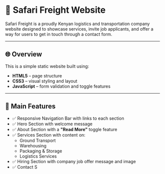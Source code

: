 # 🚚 Safari Freight Website

Safari Freight is a proudly Kenyan logistics and transportation company website designed to showcase services, invite job applicants, and offer a way for users to get in touch through a contact form.

---

## 🌐 Overview

This is a simple static website built using:

- **HTML5** – page structure  
- **CSS3** – visual styling and layout  
- **JavaScript** – form validation and toggle features

---

## 📌 Main Features

- ✅ Responsive Navigation Bar with links to each section  
- ✅ Hero Section with welcome message  
- ✅ About Section with a **"Read More"** toggle feature  
- ✅ Services Section with content on:
  - Ground Transport  
  - Warehousing  
  - Packaging & Storage  
  - Logistics Services  
- ✅ Hiring Section with company job offer message and image  
- ✅ Contact S
